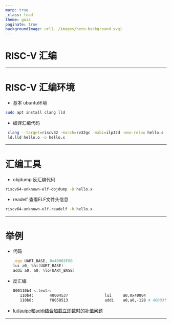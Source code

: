 ```yaml
---
marp: true
_class: lead
theme: gaia
paginate: true
backgroundImage: url(../images/hero-background.svg)
---
```


# RISC-V 汇编

---

# RISC-V 汇编环境

- 基本 ubuntu环境

```bash
sudo apt install clang lld
```

- 编译汇编代码

```bash
 clang --target=riscv32 -march=rv32gc -mabi=ilp32d -mno-relax hello.s -c -o hello.o
 ld.lld hello.o -o hello.x
```

---

# 汇编工具

- objdump 反汇编代码

```bash
riscv64-unknown-elf-objdump -D hello.x
```

- readelf 查看ELF文件头信息

```bash
riscv64-unknown-elf-readelf -h hello.x
```

---

# 举例

- 代码

    ```asm
    .equ UART_BASE, 0x40003F80
    lui a0, %hi(UART_BASE)
    addi a0, a0, %lo(UART_BASE)
    ```

- 反汇编

    ```bash
    000110b4 <.text>:
       110b4:       40004537                lui     a0,0x40004
       110b8:       f8050513                addi    a0,a0,-128 # 40003f80 <UART_BASE>
    ```

- [lui/auipc和addi结合加载立即数时的补值问题](https://zhuanlan.zhihu.com/p/374235855)

---
